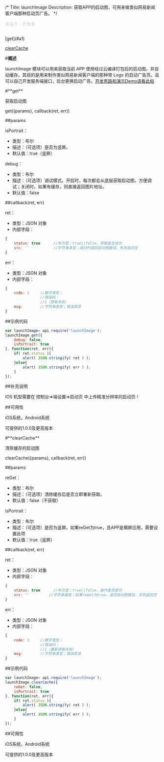 /*
Title: launchImage
Description: 获取APP的启动图，可用来做类似网易新闻客户端那种启动页广告。
*/

<p style="color: #ccc;margin-bottom: 30px;">来自于：开发者</p>

<div class="outline">
[get](#a1)

[clearCache](#a2)
</div>

#**概述**

launchImage 模块可以用来获取当前 APP 使用经过云编译打包后的启动图，并自动缓存。其目的是用来制作类似网易新闻客户端的那种带 Logo 的启动广告页。且可以自己开发服务端接口，后台更换启动广告。[开发思路和演示Demo请看此帖](http://community.apicloud.com/bbs/forum.php?mod=viewthread&tid=20729)

    
<div id="a1"></div>
#**get**

获取启动图

get({params}, callback(ret, err))

##params

isPortrait：

- 类型：布尔
- 描述：（可选项）是否为竖屏。
- 默认值：true（竖屏）

debug：

- 类型：布尔
- 描述：（可选项）调试模式。开启时，每次都会从底层获取启动图，方便调试；关闭时，如果有缓存，则直接返回图片地址。
- 默认值：false

##callback(ret, err)

ret：

- 类型：JSON 对象
- 内部字段：

```js
{
    status: true      //布尔型；true||false，获取是否成功
    src: ''           //字符串类型；成功时返回启动图路径，失败返回空
}
```

err：

- 类型：JSON 对象
- 内部字段：

```js
{
    code: 1     //数字类型；
                //错误码：
                //1（获取失败）
    msg:        //字符串类型；错误信息
}
```

##示例代码

```js
var launchImage= api.require('launchImage');
launchImage.get({
    debug: false,
    isPortrait: true
}, function(ret, err){        
    if( ret.status ){
        alert( JSON.stringify( ret ) );
    }else{
        alert( JSON.stringify( err ) );
    }
});
```
##补充说明

IOS 机型需要在 控制台=>端设置=>启动页 中上传精准分辨率的启动页！

##可用性

iOS系统，Android系统

可提供的1.0.0及更高版本

<div id="a2"></div>
#**clearCache**

清除缓存的启动图

clearCache({params}, callback(ret, err))

##params

reGet：

- 类型：布尔
- 描述：（可选项）清除缓存后是否立即重新获取。
- 默认值：false（不获取）

isPortrait：

- 类型：布尔
- 描述：（可选项）是否为竖屏。如果reGet为true，且APP是横屏应用，需要设置此项
- 默认值：true（竖屏）

##callback(ret, err)

ret：

- 类型：JSON 对象
- 内部字段：

```js
{
    status: true      //布尔型；true||false，操作是否成功
    src: ''         //字符串类型；如果reGet为true，返回启动图路径，否则返回空
}
```

err：

- 类型：JSON 对象
- 内部字段：

```js
{
    code: 1     //数字类型；
                //错误码：
                //1（重新获取失败）
    msg:        //字符串类型；错误信息
}
```

##示例代码

```js
var launchImage= api.require('launchImage');
launchImage.clearCache({
    reGet: false,
    isPortrait: true
}, function(ret, err){        
    if( ret.status ){
        alert( JSON.stringify( ret ) );
    }else{
        alert( JSON.stringify( err ) );
    }
});
```

##可用性

iOS系统，Android系统

可提供的1.0.0及更高版本